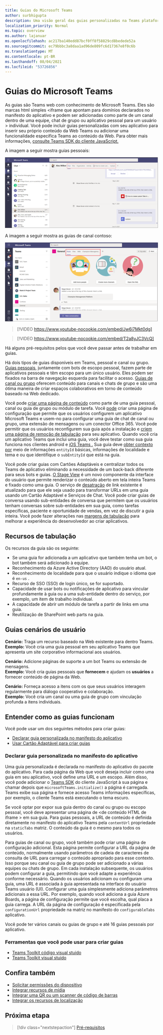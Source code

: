 ```yaml
---
title: Guias do Microsoft Teams
author: surbhigupta
description: Uma visão geral das guias personalizadas na Teams plataforma
localization_priority: Normal
ms.topic: overview
ms.author: lajanuar
ms.openlocfilehash: ac217ba140edd87bcf0ff8f58829cd8bedede52a
ms.sourcegitcommit: ec79bbbc3a8daa1ad96de809fc6d17367e8f0c6b
ms.translationtype: MT
ms.contentlocale: pt-BR
ms.lasthandoff: 08/04/2021
ms.locfileid: "53726856"
---
```

# <a name="microsoft-teams-tabs"></a>Guias do Microsoft Teams

As guias são Teams web com conhecimento de Microsoft Teams. Eles são marcas html simples <iframe que apontam para domínios declarados no manifesto do aplicativo e podem ser adicionadas como parte de um canal dentro de uma equipe, chat de grupo ou aplicativo pessoal para um usuário \> individual. Você pode incluir guias personalizadas com seu aplicativo para inserir seu próprio conteúdo da Web Teams ou adicionar uma funcionalidade específica Teams ao conteúdo da Web. Para obter mais informações, [consulte Teams SDK do cliente JavaScript.](/javascript/api/overview/msteams-client)

A imagem a seguir mostra guias pessoais:

![Guias pessoais](../assets/images/tabs/personaltab.png)

A imagem a seguir mostra as guias de canal contoso:

![Guias de canal ou grupo](../assets/images/tabs/tabs.png)

> [!VIDEO https://www.youtube-nocookie.com/embed/Jw6i7Mkt0dg]


> [!VIDEO https://www.youtube-nocookie.com/embed/T2a8yJC3VcQ]

Há alguns pré-requisitos pelos que você deve passar antes de trabalhar em guias.

Há dois tipos de guias disponíveis em Teams, pessoal e canal ou grupo. [Guias pessoais](~/tabs/how-to/create-personal-tab.md), juntamente com bots de escopo pessoal, fazem parte de aplicativos pessoais e têm escopo para um único usuário. Eles podem ser fixados na barra de navegação esquerda para facilitar o acesso. [Guias de canal ou grupo](~/tabs/how-to/create-channel-group-tab.md) oferecem conteúdo para canais e chats de grupo e são uma ótima maneira de criar espaços colaborativos em torno de conteúdo baseado na Web dedicado.

Você pode [criar uma página de conteúdo](~/tabs/how-to/create-tab-pages/content-page.md) como parte de uma guia pessoal, canal ou guia de grupo ou módulo de tarefa. Você [pode](~/tabs/how-to/create-tab-pages/configuration-page.md) criar uma página de configuração que permite que os usuários configurem um aplicativo Microsoft Teams e usem-no para configurar uma guia de chat de canal ou grupo, uma extensão de mensagens ou um conector Office 365. Você pode permitir que os usuários reconfigurem sua guia após a instalação e [criem uma página de remoção de tabulação](~/tabs/how-to/create-tab-pages/removal-page.md) para seu aplicativo. Quando você cria um aplicativo Teams que inclui uma guia, você deve testar como sua guia funciona nos clientes android e [iOS Teams .](~/tabs/design/tabs-mobile.md) Sua guia deve [obter contexto por](~/tabs/how-to/access-teams-context.md) meio de informações `entityId` básicas, informações de localidade e tema e ou que identifique o `subEntityId` que está na guia.

Você pode criar guias com Cartões Adaptáveis e centralizar todos os Teams de aplicativo eliminando a necessidade de um back-back diferente para seus bots e guias. [O Stage View](~/tabs/tabs-link-unfurling.md) é um novo componente da interface do usuário que permite renderizar o conteúdo aberto em tela inteira Teams e fixado como uma guia. O serviço de [desatração](~/tabs/tabs-link-unfurling.md) de link existente é atualizado para que ele seja usado para transformar URLs em uma guia usando um Cartão Adaptável e Serviços de Chat. Você [](~/tabs/how-to/conversational-tabs.md) pode criar guias de conversa usando sub-entidades de conversa que permitem que os usuários tenham conversas sobre sub-entidades em sua guia, como tarefas específicas, paciente e oportunidade de vendas, em vez de discutir a guia inteira. Você pode fazer alterações nas [margens de tabulação](~/resources/removing-tab-margins.md) para melhorar a experiência do desenvolvedor ao criar aplicativos.

## <a name="tab-features"></a>Recursos de tabulação

Os recursos da guia são os seguinte:

* Se uma guia for adicionada a um aplicativo que também tenha um bot, o bot também será adicionado à equipe.
* Reconhecimento da Azure Active Directory (AAD) do usuário atual.
* Reconhecimento de localidade para que o usuário indique o idioma que é `en-us` .
* Recurso de SSO (SSO) de login único, se for suportado.
* Capacidade de usar bots ou notificações de aplicativo para vincular profundamente à guia ou a uma sub-entidade dentro do serviço, por exemplo, um item de trabalho individual.
* A capacidade de abrir um módulo de tarefa a partir de links em uma guia.
* Reutilização de SharePoint web parts na guia.

## <a name="tabs-user-scenarios"></a>Guias cenários de usuário

**Cenário:** Traga um recurso baseado na Web existente para dentro Teams. \
**Exemplo:** Você cria uma guia pessoal em seu aplicativo Teams que apresenta um site corporativo informacional aos usuários.

**Cenário:** Adicione páginas de suporte a um bot Teams ou extensão de mensagens. \
**Exemplo:** Você cria guias pessoais que **fornecem** e ajudam os **usuários** a fornecer conteúdo de página da Web.

**Cenário:** Forneça acesso a itens com os que seus usuários interagem regularmente para diálogo cooperativo e colaboração. \
**Exemplo:** Você cria um canal ou uma guia de grupo com vinculação profunda a itens individuais.

## <a name="understand-how-tabs-work"></a>Entender como as guias funcionam

Você pode usar um dos seguintes métodos para criar guias:

* [Declarar guia personalizada no manifesto do aplicativo](#declare-custom-tab-in-app-manifest)
* [Usar Cartão Adaptável para criar guias](~/tabs/how-to/build-adaptive-card-tabs.md)

### <a name="declare-custom-tab-in-app-manifest"></a>Declarar guia personalizada no manifesto do aplicativo

Uma guia personalizada é declarada no manifesto do aplicativo do pacote do aplicativo. Para cada página da Web que você deseja incluir como uma guia em seu aplicativo, você define uma URL e um escopo. Além disso, você pode adicionar o [Teams SDK](/javascript/api/overview/msteams-client) do cliente JavaScript à sua página e chamar depois que `microsoftTeams.initialize()` a página é carregada. Teams exibe sua página e fornece acesso Teams informações específicas, por exemplo, o cliente Teams está executando o tema escuro.

Se você optar por expor sua guia dentro do canal ou grupo ou escopo pessoal, você deve apresentar uma página de <de conteúdo HTML de iframe \> em sua guia. [](~/tabs/how-to/create-tab-pages/content-page.md) Para guias pessoais, a URL de conteúdo é definida diretamente no manifesto do aplicativo Teams pela `contentUrl` propriedade na `staticTabs` matriz. O conteúdo da guia é o mesmo para todos os usuários.

Para guias de canal ou grupo, você também pode criar uma página de configuração adicional. Esta página permite configurar a URL da página de conteúdo, normalmente usando parâmetros de cadeia de caracteres de consulta de URL para carregar o conteúdo apropriado para esse contexto. Isso porque seu canal ou guia de grupo pode ser adicionado a várias equipes ou chats de grupo. Em cada instalação subsequente, os usuários podem configurar a guia, permitindo que você adapte a experiência conforme necessário. Quando os usuários adicionam ou configuram uma guia, uma URL é associada à guia apresentada na interface do usuário Teams usuário (UI). Configurar uma guia simplesmente adiciona parâmetros adicionais a essa URL. Por exemplo, quando você adiciona a guia Azure Boards, a página de configuração permite que você escolha, qual placa a guia carrega. A URL da página de configuração é especificada pela  `configurationUrl` propriedade na matriz no manifesto do `configurableTabs` aplicativo.

Você pode ter vários canais ou guias de grupo e até 16 guias pessoais por aplicativo.

### <a name="tools-you-can-use-to-build-tabs"></a>Ferramentas que você pode usar para criar guias
* [Teams Toolkit código visual stuido](../toolkit/visual-studio-code-overview.md)
* [Teams Toolkit visual stuido](../toolkit/visual-studio-overview.md)

## <a name="see-also"></a>Confira também

* [Solicitar permissões do dispositivo](../concepts/device-capabilities/native-device-permissions.md)
* [Integrar recursos de mídia](../concepts/device-capabilities/mobile-camera-image-permissions.md)
* [Integrar uma QR ou um scanner de código de barras](../concepts/device-capabilities/qr-barcode-scanner-capability.md)
* [Integrar os recursos de localização](../concepts/device-capabilities/location-capability.md)

## <a name="next-step"></a>Próxima etapa

> [!div class="nextstepaction"]
> [Pré-requisitos](~/tabs/how-to/tab-requirements.md)
